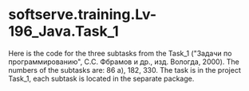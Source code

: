 # softserve.training.Lv-196_Java.Task_1

Here is the code for the three subtasks from the Task_1 ("Задачи по программированию", С.С. Фбрамов и др., изд. Вологда, 2000).
The numbers of the subtasks are: 86 a), 182, 330.
The task is in the project Task_1, each subtask is located in the separate package.
